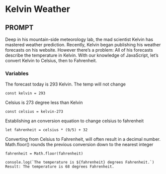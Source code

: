 # Kelvin Weather


## PROMPT 

Deep in his mountain-side meteorology lab, the mad scientist Kelvin has mastered weather prediction.
Recently, Kelvin began publishing his weather forecasts on his website. However there’s a problem: All of his forecasts describe the temperature in Kelvin.
With our knowledge of JavaScript, let’s convert Kelvin to Celsius, then to Fahrenheit.


### Variables
 
The forecast today is 293 Kelvin. The temp will not change
  ```
  const kelvin = 293
 ```

Celsius is 273 degree less than Kelvin
  ```
  const celsius = kelvin-273
```

Establishing an conversion equation to change celsius to fahrenheit
  ```
  let fahrenheit = celsius * (9/5) + 32
```
Converting from Celsius to Fahrenheit, will often result in a decimal number. Math.floor() rounds the previous conversion down to the nearest integer
  ```
  fahrenheit = Math.floor(fahrenheit) 
```
  ```
  console.log(`The temperature is ${fahrenheit} degrees Fahrenheit.`)
  Result: The temperature is 68 degrees Fahrenheit.
```

